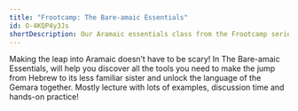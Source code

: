 ```yaml
---
title: "Frootcamp: The Bare-amaic Essentials"
id: O-4KQP4y3Js
shortDescription: Our Aramaic essentials class from the Frootcamp series!
---
```

<!--StartFragment-->

Making the leap into Aramaic doesn’t have to be scary! In The Bare-amaic Essentials, will help you discover all the tools you need to make the jump from Hebrew to its less familiar sister and unlock the language of the Gemara together. Mostly lecture with lots of examples, discussion time and hands-on practice!

<!--EndFragment-->